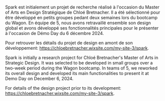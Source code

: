 Spark est initialement un projet de recherche réalisé à l'occasion du Master of Arts en Design Stratégique de Chloé Bretnacher. Il a été sélectionné pour être développé en petits groupes pedant deux semaines lors du bootcamp du Wagon. En équipe de 5, nous avons retravaillé ensemble son design global et avons développé ses fonctionnalités principales pour le présenter à l'occasion de Démo Day du 6 décembre 2024. 

Pour retrouver les détails du projet de design en amont de son développement: https://chloebretnacher.wixsite.com/my-site-3/spark. 


Spark is initially a research project for Chloé Bretnacher's Master of Arts in Strategic Design. It was selected to be developed in small groups over a two-week period during the Wagon bootcamp. In teams of 5, we reworked its overall design and developed its main functionalities to present it at Demo Day on December 6, 2024. 

For details of the design project prior to its development: https://chloebretnacher.wixsite.com/my-site-3/spark. 
